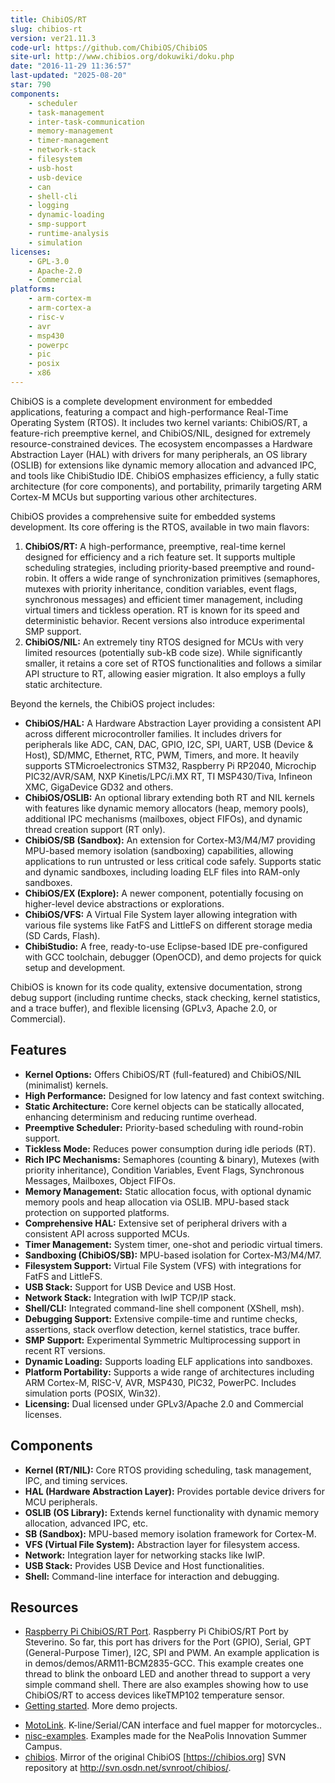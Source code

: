```yaml
---
title: ChibiOS/RT
slug: chibios-rt
version: ver21.11.3
code-url: https://github.com/ChibiOS/ChibiOS
site-url: http://www.chibios.org/dokuwiki/doku.php
date: "2016-11-29 11:36:57"
last-updated: "2025-08-20"
star: 790
components:
    - scheduler
    - task-management
    - inter-task-communication
    - memory-management
    - timer-management
    - network-stack
    - filesystem
    - usb-host
    - usb-device
    - can
    - shell-cli
    - logging
    - dynamic-loading
    - smp-support
    - runtime-analysis
    - simulation
licenses:
    - GPL-3.0
    - Apache-2.0
    - Commercial
platforms:
    - arm-cortex-m
    - arm-cortex-a
    - risc-v
    - avr
    - msp430
    - powerpc
    - pic
    - posix
    - x86
---
```

ChibiOS is a complete development environment for embedded applications, featuring a compact and high-performance Real-Time Operating System (RTOS). It includes two kernel variants: ChibiOS/RT, a feature-rich preemptive kernel, and ChibiOS/NIL, designed for extremely resource-constrained devices. The ecosystem encompasses a Hardware Abstraction Layer (HAL) with drivers for many peripherals, an OS library (OSLIB) for extensions like dynamic memory allocation and advanced IPC, and tools like ChibiStudio IDE. ChibiOS emphasizes efficiency, a fully static architecture (for core components), and portability, primarily targeting ARM Cortex-M MCUs but supporting various other architectures.

<!--more-->

ChibiOS provides a comprehensive suite for embedded systems development. Its core offering is the RTOS, available in two main flavors:

1.  **ChibiOS/RT:** A high-performance, preemptive, real-time kernel designed for efficiency and a rich feature set. It supports multiple scheduling strategies, including priority-based preemptive and round-robin. It offers a wide range of synchronization primitives (semaphores, mutexes with priority inheritance, condition variables, event flags, synchronous messages) and efficient timer management, including virtual timers and tickless operation. RT is known for its speed and deterministic behavior. Recent versions also introduce experimental SMP support.
2.  **ChibiOS/NIL:** An extremely tiny RTOS designed for MCUs with very limited resources (potentially sub-kB code size). While significantly smaller, it retains a core set of RTOS functionalities and follows a similar API structure to RT, allowing easier migration. It also employs a fully static architecture.

Beyond the kernels, the ChibiOS project includes:

*   **ChibiOS/HAL:** A Hardware Abstraction Layer providing a consistent API across different microcontroller families. It includes drivers for peripherals like ADC, CAN, DAC, GPIO, I2C, SPI, UART, USB (Device & Host), SD/MMC, Ethernet, RTC, PWM, Timers, and more. It heavily supports STMicroelectronics STM32, Raspberry Pi RP2040, Microchip PIC32/AVR/SAM, NXP Kinetis/LPC/i.MX RT, TI MSP430/Tiva, Infineon XMC, GigaDevice GD32 and others.
*   **ChibiOS/OSLIB:** An optional library extending both RT and NIL kernels with features like dynamic memory allocators (heap, memory pools), additional IPC mechanisms (mailboxes, object FIFOs), and dynamic thread creation support (RT only).
*   **ChibiOS/SB (Sandbox):** An extension for Cortex-M3/M4/M7 providing MPU-based memory isolation (sandboxing) capabilities, allowing applications to run untrusted or less critical code safely. Supports static and dynamic sandboxes, including loading ELF files into RAM-only sandboxes.
*   **ChibiOS/EX (Explore):** A newer component, potentially focusing on higher-level device abstractions or explorations.
*   **ChibiOS/VFS:** A Virtual File System layer allowing integration with various file systems like FatFS and LittleFS on different storage media (SD Cards, Flash).
*   **ChibiStudio:** A free, ready-to-use Eclipse-based IDE pre-configured with GCC toolchain, debugger (OpenOCD), and demo projects for quick setup and development.

ChibiOS is known for its code quality, extensive documentation, strong debug support (including runtime checks, stack checking, kernel statistics, and a trace buffer), and flexible licensing (GPLv3, Apache 2.0, or Commercial).

## Features

- **Kernel Options:** Offers ChibiOS/RT (full-featured) and ChibiOS/NIL (minimalist) kernels.
- **High Performance:** Designed for low latency and fast context switching.
- **Static Architecture:** Core kernel objects can be statically allocated, enhancing determinism and reducing runtime overhead.
- **Preemptive Scheduler:** Priority-based scheduling with round-robin support.
- **Tickless Mode:** Reduces power consumption during idle periods (RT).
- **Rich IPC Mechanisms:** Semaphores (counting & binary), Mutexes (with priority inheritance), Condition Variables, Event Flags, Synchronous Messages, Mailboxes, Object FIFOs.
- **Memory Management:** Static allocation focus, with optional dynamic memory pools and heap allocation via OSLIB. MPU-based stack protection on supported platforms.
- **Comprehensive HAL:** Extensive set of peripheral drivers with a consistent API across supported MCUs.
- **Timer Management:** System timer, one-shot and periodic virtual timers.
- **Sandboxing (ChibiOS/SB):** MPU-based isolation for Cortex-M3/M4/M7.
- **Filesystem Support:** Virtual File System (VFS) with integrations for FatFS and LittleFS.
- **USB Stack:** Support for USB Device and USB Host.
- **Network Stack:** Integration with lwIP TCP/IP stack.
- **Shell/CLI:** Integrated command-line shell component (XShell, msh).
- **Debugging Support:** Extensive compile-time and runtime checks, assertions, stack overflow detection, kernel statistics, trace buffer.
- **SMP Support:** Experimental Symmetric Multiprocessing support in recent RT versions.
- **Dynamic Loading:** Supports loading ELF applications into sandboxes.
- **Platform Portability:** Supports a wide range of architectures including ARM Cortex-M, RISC-V, AVR, MSP430, PIC32, PowerPC. Includes simulation ports (POSIX, Win32).
- **Licensing:** Dual licensed under GPLv3/Apache 2.0 and Commercial licenses.

## Components

- **Kernel (RT/NIL):** Core RTOS providing scheduling, task management, IPC, and timing services.
- **HAL (Hardware Abstraction Layer):** Provides portable device drivers for MCU peripherals.
- **OSLIB (OS Library):** Extends kernel functionality with dynamic memory allocation, advanced IPC, etc.
- **SB (Sandbox):** MPU-based memory isolation framework for Cortex-M.
- **VFS (Virtual File System):** Abstraction layer for filesystem access.
- **Network:** Integration layer for networking stacks like lwIP.
- **USB Stack:** Provides USB Device and Host functionalities.
- **Shell:** Command-line interface for interaction and debugging.

## Resources

- [Raspberry Pi ChibiOS/RT Port](http://www.stevebate.net/chibios-rpi/GettingStarted.html). Raspberry Pi ChibiOS/RT Port by Steverino. So far, this port has drivers for the Port (GPIO), Serial, GPT (General-Purpose Timer), I2C, SPI and PWM. An example application is in demos/demos/ARM11-BCM2835-GCC. This example creates one thread to blink the onboard LED and another thread to support a very simple command shell. There are also examples showing how to use ChibiOS/RT to access devices likeTMP102 temperature sensor.
- [Getting started](http://www.chibios.org/dokuwiki/doku.php?id=chibios:articles:start). More demo projects.
<!--github-projects-->
- [MotoLink](https://github.com/fpoussin/MotoLink). K-line/Serial/CAN interface and fuel mapper for motorcycles..
- [nisc-examples](https://github.com/delloiaconos/nisc-examples). Examples made for the NeaPolis Innovation Summer Campus.
- [chibios](https://github.com/tickelton/chibios). Mirror of the original ChibiOS [https://chibios.org] SVN repository at http://svn.osdn.net/svnroot/chibios/.

